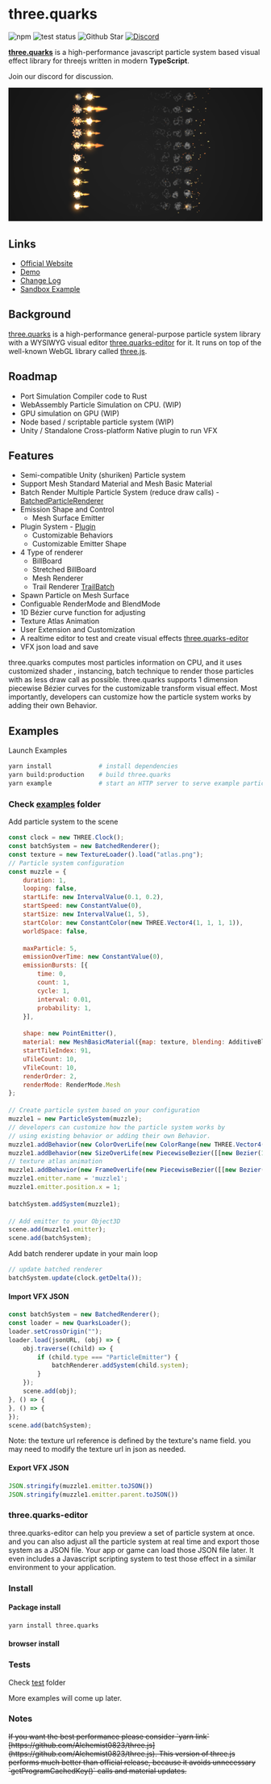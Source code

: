 # three.quarks
![npm](https://img.shields.io/npm/v/three.quarks.svg)
![test status](https://travis-ci.org/Alchemist0823/three.quarks.svg?branch=master)
![Github Star](https://img.shields.io/github/stars/Alchemist0823/three.quarks.svg?style=social)
[![Discord](https://img.shields.io/discord/1042342883056963664?color=%235865f2&label=Discord)](https://discord.gg/5Tv3kJCrQZ)

[**three.quarks**](https://quarks.art/) is a high-performance javascript particle system based visual effect library for threejs
 written in modern **TypeScript**.
 
 Join our discord for discussion.

![landing image](./landing.png)

## Links

- [Official Website](https://quarks.art/)
- [Demo](https://alchemist0823.github.io/three.quarks/)
- [Change Log](./CHANGELOG.md)
- [Sandbox Example](https://codesandbox.io/s/three-quarks-atom-particle-system-xp3fvz?file=/index.html)

## Background
 [three.quarks](https://github.com/Alchemist0823/three.quarks) is a high-performance general-purpose particle
  system library with a WYSIWYG visual editor 
  [three.quarks-editor](https://github.com/Alchemist0823/three.quarks-editor) for it. It runs on 
top of the well-known WebGL library called [three.js](https://threejs.org).

## Roadmap
- Port Simulation Compiler code to Rust
- WebAssembly Particle Simulation on CPU. (WIP)
- GPU simulation on GPU (WIP)
- Node based / scriptable particle system (WIP)
- Unity / Standalone Cross-platform Native plugin to run VFX

## Features
- Semi-compatible Unity (shuriken) Particle system
- Support Mesh Standard Material and Mesh Basic Material 
- Batch Render Multiple Particle System (reduce draw calls) - [BatchedParticleRenderer](https://github.com/Alchemist0823/three.quarks/tree/master/src/BatchedParticleRenderer.ts)
- Emission Shape and Control
  - Mesh Surface Emitter
- Plugin System - [Plugin](https://github.com/Alchemist0823/three.quarks/tree/master/src/Plugin.ts)
  - Customizable Behaviors
  - Customizable Emitter Shape
- 4 Type of renderer
  - BillBoard
  - Stretched BillBoard
  - Mesh Renderer
  - Trail Renderer [TrailBatch](https://github.com/Alchemist0823/three.quarks/tree/master/src/TrailBatch.ts)
- Spawn Particle on Mesh Surface
- Configuable RenderMode and BlendMode
- 1D Bézier curve function for adjusting
- Texture Atlas Animation
- User Extension and Customization
- A realtime editor to test and create visual effects [three.quarks-editor](https://github.com/Alchemist0823/three.quarks-editor)
- VFX json load and save 

three.quarks computes most particles information on CPU, and it uses customized shader
 , instancing, batch technique to render those particles with as less draw call as possible. 
three.quarks supports 1 dimension piecewise Bézier curves for the customizable transform
visual effect. Most importantly, developers can customize how the particle system works 
by adding their own Behavior.

## Examples

Launch Examples

```bash
yarn install             # install dependencies
yarn build:production    # build three.quarks
yarn example             # start an HTTP server to serve example particle effects
```

### Check [examples](examples) folder

Add particle system to the scene

```javascript
const clock = new THREE.Clock();
const batchSystem = new BatchedRenderer();
const texture = new TextureLoader().load("atlas.png");
// Particle system configuration
const muzzle = {
    duration: 1,
    looping: false,
    startLife: new IntervalValue(0.1, 0.2),
    startSpeed: new ConstantValue(0),
    startSize: new IntervalValue(1, 5),
    startColor: new ConstantColor(new THREE.Vector4(1, 1, 1, 1)),
    worldSpace: false,

    maxParticle: 5,
    emissionOverTime: new ConstantValue(0),
    emissionBursts: [{
        time: 0,
        count: 1,
        cycle: 1,
        interval: 0.01,
        probability: 1,
    }],

    shape: new PointEmitter(),
    material: new MeshBasicMaterial({map: texture, blending: AdditiveBlending, transparent: true}),
    startTileIndex: 91,
    uTileCount: 10,
    vTileCount: 10,
    renderOrder: 2,
    renderMode: RenderMode.Mesh
};

// Create particle system based on your configuration
muzzle1 = new ParticleSystem(muzzle);
// developers can customize how the particle system works by 
// using existing behavior or adding their own Behavior.
muzzle1.addBehavior(new ColorOverLife(new ColorRange(new THREE.Vector4(1, 0.3882312, 0.125, 1), new THREE.Vector4(1, 0.826827, 0.3014706, 1))));
muzzle1.addBehavior(new SizeOverLife(new PiecewiseBezier([[new Bezier(1, 0.95, 0.75, 0), 0]])));
// texture atlas animation
muzzle1.addBehavior(new FrameOverLife(new PiecewiseBezier([[new Bezier(91, 94, 97, 100), 0]])));
muzzle1.emitter.name = 'muzzle1';
muzzle1.emitter.position.x = 1;

batchSystem.addSystem(muzzle1);

// Add emitter to your Object3D
scene.add(muzzle1.emitter);
scene.add(batchSystem);
```

Add batch renderer update in your main loop

```javascript
// update batched renderer
batchSystem.update(clock.getDelta());
```

#### Import VFX JSON

```javascript
const batchSystem = new BatchedRenderer();
const loader = new QuarksLoader();
loader.setCrossOrigin("");
loader.load(jsonURL, (obj) => {
    obj.traverse((child) => {
        if (child.type === "ParticleEmitter") {
            batchRenderer.addSystem(child.system);
        }
    });
    scene.add(obj);
}, () => {
}, () => {
});
scene.add(batchSystem);
```

Note: the texture url reference is defined by the texture's name field.
you may need to modify the texture url in json as needed.

#### Export VFX JSON
```javascript
JSON.stringify(muzzle1.emitter.toJSON())
JSON.stringify(muzzle1.emitter.parent.toJSON())
```


### three.quarks-editor

three.quarks-editor can help you preview a set of particle system at once.
 and you can also adjust all the particle system at real time and export those system
  as a JSON file. Your app or game can load those JSON file later. It even includes a 
  Javascript scripting system to test those effect in a similar environment to your 
  application.

### Install
#### Package install
```bash
yarn install three.quarks
```

#### browser install

### Tests
Check [test](test) folder

More examples will come up later.

### Notes

<s>
If you want the best performance please consider `yarn link` [https://github.com/Alchemist0823/three.js](https://github.com/Alchemist0823/three.js).
This version of three.js performs much better than official release, because it avoids unnecessary `getProgramCachedKey()` calls and material updates.
</s>

